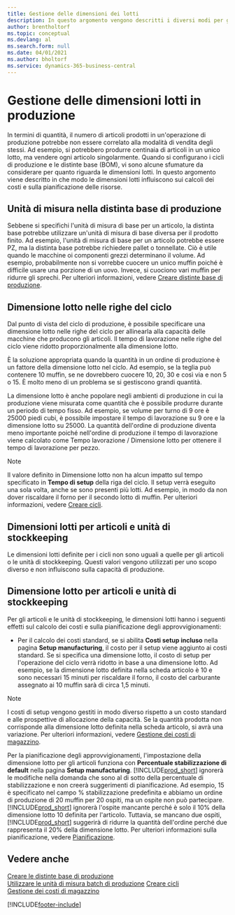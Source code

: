 ```yaml
---
title: Gestione delle dimensioni dei lotti
description: In questo argomento vengono descritti i diversi modi per gestire le dimensioni lotti.
author: brentholtorf
ms.topic: conceptual
ms.devlang: al
ms.search.form: null
ms.date: 04/01/2021
ms.author: bholtorf
ms.service: dynamics-365-business-central
---
```


# Gestione delle dimensioni lotti in produzione
In termini di quantità, il numero di articoli prodotti in un'operazione di produzione potrebbe non essere correlato alla modalità di vendita degli stessi. Ad esempio, si potrebbero produrre centinaia di articoli in un unico lotto, ma vendere ogni articolo singolarmente. Quando si configurano i cicli di produzione e le distinte base (BOM), vi sono alcune sfumature da considerare per quanto riguarda le dimensioni lotti. In questo argomento viene descritto in che modo le dimensioni lotti influiscono sui calcoli dei costi e sulla pianificazione delle risorse.

## Unità di misura nella distinta base di produzione
Sebbene si specifichi l'unità di misura di base per un articolo, la distinta base potrebbe utilizzare un'unità di misura di base diversa per il prodotto finito. Ad esempio, l'unità di misura di base per un articolo potrebbe essere PZ, ma la distinta base potrebbe richiedere pallet o tonnellate. Ciò è utile quando le macchine oi componenti grezzi determinano il volume. Ad esempio, probabilmente non si vorrebbe cuocere un unico muffin poiché è difficile usare una porzione di un uovo. Invece, si cuociono vari muffin per ridurre gli sprechi. Per ulteriori informazioni, vedere [Creare distinte base di produzione](production-how-to-create-production-boms.md).

## Dimensione lotto nelle righe del ciclo
Dal punto di vista del ciclo di produzione, è possibile specificare una dimensione lotto nelle righe del ciclo per allinearla alla capacità delle macchine che producono gli articoli. Il tempo di lavorazione nelle righe del ciclo viene ridotto proporzionalmente alla dimensione lotto. 

È la soluzione appropriata quando la quantità in un ordine di produzione è un fattore della dimensione lotto nel ciclo. Ad esempio, se la teglia può contenere 10 muffin, se ne dovrebbero cuocere 10, 20, 30 e così via e non 5 o 15.  È molto meno di un problema se si gestiscono grandi quantità.

La dimensione lotto è anche popolare negli ambienti di produzione in cui la produzione viene misurata come quantità che è possibile produrre durante un periodo di tempo fisso. Ad esempio, se volume per turno di 9 ore è 25000 piedi cubi, è possibile impostare il tempo di lavorazione su 9 ore e la dimensione lotto su 25000.
La quantità dell'ordine di produzione diventa meno importante poiché nell'ordine di produzione il tempo di lavorazione viene calcolato come Tempo lavorazione / Dimensione lotto per ottenere il tempo di lavorazione per pezzo.
 
> [!NOTE]
> Il valore definito in Dimensione lotto non ha alcun impatto sul tempo specificato in **Tempo di setup** della riga del ciclo. Il setup verrà eseguito una sola volta, anche se sono presenti più lotti. Ad esempio, in modo da non dover riscaldare il forno per il secondo lotto di muffin. Per ulteriori informazioni, vedere [Creare cicli](production-how-to-create-routings.md).

## Dimensioni lotti per articoli e unità di stockkeeping
Le dimensioni lotti definite per i cicli non sono uguali a quelle per gli articoli o le unità di stockkeeping. Questi valori vengono utilizzati per uno scopo diverso e non influiscono sulla capacità di produzione. 

## Dimensione lotto per articoli e unità di stockkeeping
Per gli articoli e le unità di stockkeeping, le dimensioni lotti hanno i seguenti effetti sul calcolo dei costi e sulla pianificazione degli approvvigionamenti:

* Per il calcolo dei costi standard, se si abilita **Costi setup incluso** nella pagina **Setup manufacturing**, il costo per il setup viene aggiunto ai costi standard. Se si specifica una dimensione lotto, il costo di setup per l'operazione del ciclo verrà ridotto in base a una dimensione lotto. Ad esempio, se la dimensione lotto definita nella scheda articolo è 10 e sono necessari 15 minuti per riscaldare il forno, il costo del carburante assegnato ai 10 muffin sarà di circa 1,5 minuti. 

> [!NOTE]
> I costi di setup vengono gestiti in modo diverso rispetto a un costo standard e alle prospettive di allocazione della capacità. Se la quantità prodotta non corrisponde alla dimensione lotto definita nella scheda articolo, si avrà una variazione. Per ulteriori informazioni, vedere [Gestione dei costi di magazzino](finance-manage-inventory-costs.md). <!--not sure that I got this part right seems to repeat the first example.-->

Per la pianificazione degli approvvigionamenti, l'impostazione della dimensione lotto per gli articoli funziona con **Percentuale stabilizzazione di default** nella pagina **Setup manufacturing**. [!INCLUDE[prod_short](includes/prod_short.md)] ignorerà le modifiche nella domanda che sono al di sotto della percentuale di stabilizzazione e non creerà suggerimenti di pianificazione. Ad esempio, 15 è specificato nel campo % stabilizzazione predefinita e abbiamo un ordine di produzione di 20 muffin per 20 ospiti, ma un ospite non può partecipare. [!INCLUDE[prod_short](includes/prod_short.md)] ignorerà l'ospite mancante perché è solo il 10% della dimensione lotto 10 definita per l'articolo. Tuttavia, se mancano due ospiti, [!INCLUDE[prod_short](includes/prod_short.md)] suggerirà di ridurre la quantità dell'ordine perché due rappresenta il 20% della dimensione lotto. Per ulteriori informazioni sulla pianificazione, vedere [Pianificazione](production-planning.md).

## Vedere anche
[Creare le distinte base di produzione](production-how-to-create-production-boms.md)  
[Utilizzare le unità di misura batch di produzione](production-how-to-use-the-manufacturing-batch-unit-of-measure.md)
[Creare cicli](production-how-to-create-routings.md)  
[Gestione dei costi di magazzino](finance-manage-inventory-costs.md)


[!INCLUDE[footer-include](includes/footer-banner.md)]